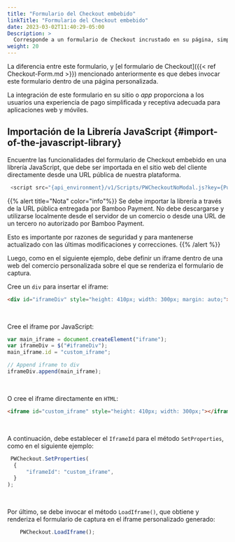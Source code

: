 ```yaml
---
title: "Formulario del Checkout embebido"
linkTitle: "Formulario del Checkout embebido"
date: 2023-03-02T11:40:29-05:00
Description: >
  Corresponde a un formulario de Checkout incrustado en su página, simplificando y asegurando la captura de datos sensibles para el procesamiento de pagos en línea.
weight: 20
---
```


La diferencia entre este formulario, y [el formulario de Checkout]({{< ref Checkout-Form.md >}}) mencionado anteriormente es que debes invocar este formulario dentro de una página personalizada.

La integración de este formulario en su sitio o _app_ proporciona a los usuarios una experiencia de pago simplificada y receptiva adecuada para aplicaciones web y móviles.


## Importación de la Librería JavaScript {#import-of-the-javascript-library} 
Encuentre las funcionalidades del formulario de Checkout embebido en una librería JavaScript, que debe ser importada en el sitio web del cliente directamente desde una URL pública de nuestra plataforma.

```javascript
 <script src="{api_environment}/v1/Scripts/PWCheckoutNoModal.js?key={PublicAccountKey}" type="text/javascript"></script>
```

{{% alert title="Nota" color="info"%}}
Se debe importar la librería a través de la URL pública entregada por Bamboo Payment. No debe descargarse y utilizarse localmente desde el servidor de un comercio o desde una URL de un tercero no autorizado por Bamboo Payment.

Esto es importante por razones de seguridad y para mantenerse actualizado con las últimas modificaciones y correcciones.
{{% /alert %}}

Luego, como en el siguiente ejemplo, debe definir un iframe dentro de una web del comercio personalizada sobre el que se renderiza el formulario de captura.

Cree un `div` para insertar el iframe:

```html
<div id="iframeDiv" style="height: 410px; width: 300px; margin: auto;"></div>
```
<br>

Cree el iframe por JavaScript:

```javascript
var main_iframe = document.createElement("iframe");
var iframeDiv = $("#iframeDiv");
main_iframe.id = "custom_iframe";

// Append iframe to div
iframeDiv.append(main_iframe);
```
<br>

O cree el iframe directamente en `HTML`:

```html
<iframe id="custom_iframe" style="height: 410px; width: 300px;"></iframe>
```
<br>

A continuación, debe establecer el `IframeId` para el método `SetProperties`, como en el siguiente ejemplo:

```javascript
 PWCheckout.SetProperties(
  {
      "iframeId": "custom_iframe",
  }
);
```
<br>

Por último, se debe invocar el método `LoadIframe()`, que obtiene y renderiza el formulario de captura en el iframe personalizado generado:

```javascript
    PWCheckout.LoadIframe();
```
<br>

<!--In the last section of this document, we bring you an example of an HTML page with a sample of Embedded capture form invoke.-->